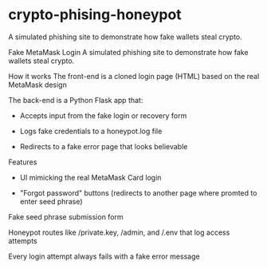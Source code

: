 # crypto-phising-honeypot
A simulated phishing site to demonstrate how fake wallets steal crypto.

Fake MetaMask Login
A simulated phishing site to demonstrate how fake wallets steal crypto.

How it works
The front-end is a cloned login page (HTML) based on the real MetaMask design

The back-end is a Python Flask app that:

- Accepts input from the fake login or recovery form

- Logs fake credentials to a honeypot.log file

- Redirects to a fake error page that looks believable

Features
- UI mimicking the real MetaMask Card login

- "Forgot password" buttons (redirects to another page where promted to enter seed phrase)

Fake seed phrase submission form

Honeypot routes like /private.key, /admin, and /.env that log access attempts

Every login attempt always fails with a fake error message